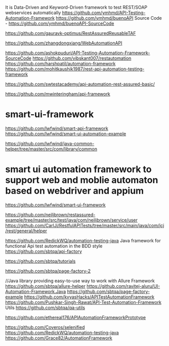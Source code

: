 It is Data-Driven and Keyword-Driven framework to test REST/SOAP webservices automatically
https://github.com/ymhmd/API-Testing-Automation-Framework
https://github.com/ymhmd/buenoAPI
Source Code - https://github.com/ymhmd/buenoAPI-SourceCode

https://github.com/gauravk-optimus/RestAssuredReusableTAF

https://github.com/zhangdongxiang/WebAutomationAPI

https://github.com/ashokpuduri/API-Testing-Automation-Framework-SourceCode
https://github.com/vibskant007/restautomation
https://github.com/harshpatil/automation-framework
https://github.com/mohitkaushik1987/rest-api-automation-testing-framework

https://github.com/swtestacademy/api-automation-rest-assured-basic/

https://github.com/mwinteringham/api-framework

# smart-ui-framework
https://github.com/lwfwind/smart-api-framework
https://github.com/lwfwind/smart-ui-automation-example


https://github.com/lwfwind/java-common-helper/tree/master/src/com/library/common

# smart ui automation framework to support web and moblie automaton based on webdriver and appium
https://github.com/lwfwind/smart-ui-framework


https://github.com/neiljbrown/restassured-example/tree/master/src/test/java/com/neiljbrown/service/user
https://github.com/CarlJi/RestfulAPITests/tree/master/src/main/java/com/jcj/rest/general/helper

https://github.com/RedickWQ/automation-testing-java
Java framework for functional Api test automation in the BDD style
https://github.com/sbtqa/api-factory


https://github.com/sbtqa/tutorials


https://github.com/sbtqa/page-factory-2

//Java library providing easy-to-use way to work with Allure Framework
https://github.com/sbtqa/allure-helper
https://github.com/ravitej-aluru/UI-Automation-Framework.Java
https://github.com/sbtqa/page-factory-example
https://github.com/kvyasHacks/APITestAutomationFramework
https://github.com/Pushkar-Singh-Rawat/API-Test-Automation-Framework
Utils
https://github.com/sbtqa/qa-utils

https://github.com/ethereal176/APIAutomationFrameworkPrototype

https://github.com/Coveros/selenified
https://github.com/RedickWQ/automation-testing-java
https://github.com/Grace82/AutomationFramework
